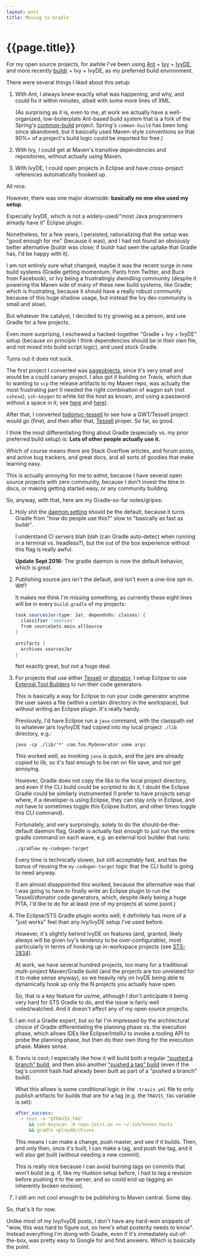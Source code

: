 ```yaml
---
layout: post
title: Moving to Gradle
---
```


{{page.title}}
==============

For my open source projects, for awhile I've been using [Ant](http://ant.apache.org) + [Ivy](http://ant.apache.org/ivy/) + [IvyDE](http://ant.apache.org/ivy/ivyde/), and more recently [buildr](http://buildr.apache.org) + Ivy + IvyDE, as my preferred build environment.

There were several things I liked about this setup:

1. With Ant, I always knew exactly what was happening, and why, and could fix it within minutes, albeit with some more lines of XML.

   (As surprising as it is, even to me, at work we actually have a well-organized, low-boilerplate Ant-based build system that is a fork of the Spring's [common-build](https://github.com/astubbs/spring-modules/tree/master/projects/common-build) project. Spring's `common-build` has been long since abandoned, but it basically used Maven-style conventions so that 90%+ of a project's build logic could be imported for free.)

2. With Ivy, I could get at Maven's transitive dependencies and repositories, without actually using Maven.

3. With IvyDE, I could open projects in Eclipse and have cross-project references automatically hooked up.

All nice.

However, there was one major downside: **basically no one else used my setup**.

Especially IvyDE, which is not a widely-used/"most Java programmers already have it" Eclipse plugin.

Nonetheless, for a few years, I persisted, rationalizing that the setup was "good enough for me" (because it was), and I had not found an obviously better alternative (buildr was close; if buildr had seen the uptake that Gradle has, I'd be happy with it).

I am not entirely sure what changed, maybe it was the recent surge in new build systems (Gradle getting momentum, Pants from Twitter, and Buck from Facebook), or Ivy being a frustratingly dwindling community (despite it powering the Maven side of many of these new build systems, like Gradle; which is frustrating, because it should have a really robust community because of this huge shadow usage, but instead the Ivy dev community is small and slow).

But whatever the catalyst, I decided to try growing as a person, and use Gradle for a few projects.

Even more surprising, I eschewed a hacked-together "Gradle + Ivy + IvyDE" setup (because on principle I think dependencies should be in their own file, and not mixed into build script logic), and used stock Gradle.

Turns out it does not suck.

The first project I converted was [pageobjects](https://github.com/stephenh/pageobjects), since it's very small and would be a could canary project. I also got it building on Travis, which due to wanting to `scp` the release artifacts to my Maven repo, was actually the most frustrating part (I needed the right combination of wagon ssh (not `sshexe`), `ssh-keygen` to white list the host as known, and using a password without a space in it; see [here](https://github.com/stephenh/pageobjects/blob/master/build.gradle) and [here](https://github.com/stephenh/pageobjects/blob/master/.travis.yml)).

After that, I converted [todomvc-tessell](https://github.com/stephenh/todomvc-tessell) to see how a GWT/Tessell project would go (fine), and then after that, [Tessell](http://www.tessell.org) proper. So far, so good.

I think the most differentiating thing about Gradle (especially vs. my prior preferred build setup) is: **Lots of other people actually use it.**

Which of course means there are Stack Overflow articles, and forum posts, and active bug trackers, and great docs, and all sorts of goodies that make learning easy.

This is actually annoying for me to admit, because I have several open source projects with zero community, because I don't invest the time in docs, or making getting started easy, or any community building.

So, anyway, with that, here are my Gradle-so-far notes/gripes:

1. Holy shit the [daemon setting](http://www.gradle.org/docs/current/userguide/gradle_daemon.html) should be the default, because it turns Gradle from "how do people use this?" slow to "basically as fast as buildr".

   I understand CI servers blah blah (can Gradle auto-detect when running in a terminal vs. headless?), but the out of the box experience without this flag is really awful.

   **Update Sept 2016:** The gradle daemon is now the default behavior, which is great.

2. Publishing source jars isn't the default, and isn't even a one-line opt-in. Wtf?

   It makes me think I'm missing something, as currently these eight lines will be in every `build.gradle` of my projects:

   ```gradle
   task sourcesJar(type: Jar, dependsOn: classes) {
     classifier 'sources'
     from sourceSets.main.allSource
   }
 
   artifacts {
     archives sourcesJar
   }
   ```

   Not exactly great, but not a huge deal.

3. For projects that use either [Tessell](http://www.tessell.org) or [dtonator](http://www.dtonator.org), I setup Eclipse to use [External Tool Builders](https://www.ibm.com/developerworks/opensource/tutorials/os-eclipse-tools/) to run their code generators.

   This is basically a way for Eclipse to run your code generator anytime the user saves a file (within a certain directory in the workspace), but without writing an Eclipse plugin. It's really handy.

   Previously, I'd have Eclipse run a `java` command, with the classpath set to whatever jars Ivy/IvyDE had copied into my local project `./lib` directory, e.g.:

   ```plain
   java -cp ./lib/'*' com.foo.MyGenerator some args
   ```

   This worked well, as invoking `java` is quick, and the jars are already copied to lib, so it's fast enough to be ran on file save, and not get annoying.

   However, Gradle does not copy the libs to the local project directory, and even if the CLI build could be scripted to do it, I doubt the Eclipse Gradle could be similarly instrumented (I prefer to have projects setup where, if a developer is using Eclipse, they can stay only in Eclipse, and not have to sometimes toggle this Eclipse button, and other times toggle this CLI command).

   Fortunately, and very surprisingly, solely to do the should-be-the-default daemon flag, Gradle is actually fast enough to just run the entire gradle command on each wave, e.g. an external tool builder that runs:

   ```plain
   ./gradlew my-codegen-target
   ```

   Every time is technically slower, but still acceptably fast, and has the bonus of reusing the `my-codegen-target` logic that the CLI build is going to need anyway.

   (I am almost disappointed this worked, because the alternative was that I was going to have to finally write an Eclipse plugin to run the Tessell/dtonator code generators, which, despite likely being a huge PITA, I'd like to do for at least one of my projects at some point.)

4. The Eclipse/STS Gradle plugin works well; it definitely has more of a "just works" feel than any Ivy/IvyDE setup I've used before.

   However, it's slightly behind IvyDE on features (and, granted, likely always will be given Ivy's tendency to be over-configurable), most particularly in terms of hooking up in-workspace projects (see [STS-2834](https://issuetracker.springsource.com/browse/STS-2834)).

   At work, we have several hundred projects, too many for a traditional multi-project Maven/Gradle build (and the projects are too unrelated for it to make sense anyway), so we heavily rely on IvyDE being able to dynamically hook up only the N projects you actually have open.

   So, that is a key feature for us/me, although I don't anticipate it being very hard for STS Gradle to do, and the issue is fairly well voted/watched. And it doesn't affect any of my open source projects.

5. I am not a Gradle expert, but so far I'm impressed by the architectural choice of Gradle differentiating the planning phase vs. the execution phase, which allows IDEs like Eclipse/IntelliJ to invoke a tooling API to probe the planning phase, but then do their own thing for the execution phase. Makes sense.

6. Travis is cool; I especially like how it will build both a regular ["pushed a branch" build](https://travis-ci.org/stephenh/tessell/builds/37016388), and then also another ["pushed a tag" build](https://travis-ci.org/stephenh/tessell/builds/37016386) (even if the tag's commit hash had already been built as part of a "pushed a branch" build).

   What this allows is some conditional logic in the `.travis.yml` file to only publish artifacts for builds that are for a tag (e.g. the `TRAVIS_TAG` variable is set):

   ```yaml
   after_success:
     - test -n "$TRAVIS_TAG"
        && ssh-keyscan -H repo.joist.ws >> ~/.ssh/known_hosts
        && gradle uploadArchives
   ```

   This means I can make a change, push master, and see if it builds. Then, and only then, once it's built, I can make a tag, and push the tag, and it will also get built (without needing a new commit).

   This is really nice because I can avoid burning tags on commits that won't build (e.g. if, like my Hudson setup before, I had to tag a revision before pushing it to the server, and so could end up tagging an inherently broken revision).

7. I still am not cool enough to be publishing to Maven central. Some day.

So, that's it for now.

Unlike most of my Ivy/IvyDE posts, I don't have any hard-won snippets of "wow, this was hard to figure out, so here's what posterity needs to know". Instead everything I'm doing with Gradle, even if it's immediately out-of-the-box, was pretty easy to Google for and find answers. Which is basically the point.


